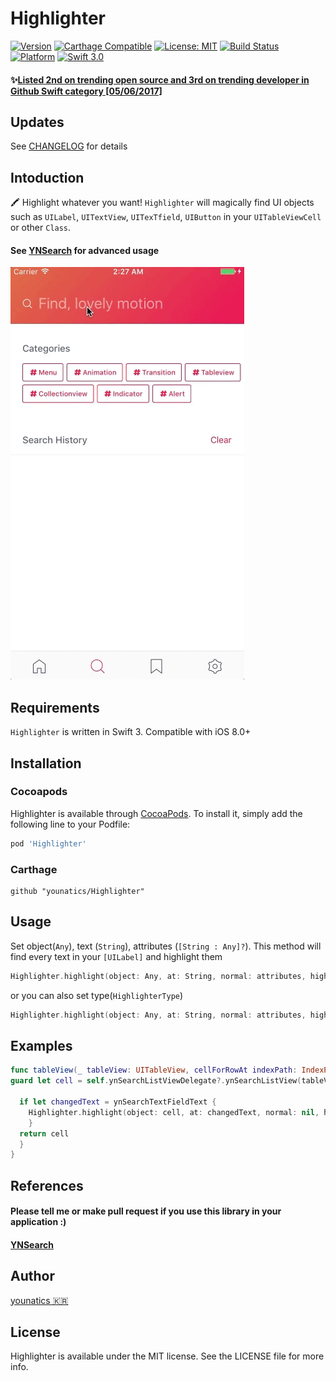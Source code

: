 # Highlighter
[![Version](https://img.shields.io/cocoapods/v/Highlighter.svg?style=flat)](http://cocoapods.org/pods/Highlighter)
[![Carthage Compatible](https://img.shields.io/badge/Carthage-compatible-4BC51D.svg?style=flat)](https://github.com/Carthage/Carthage)
[![License: MIT](https://img.shields.io/badge/license-MIT-blue.svg?style=flat)](https://github.com/younatics/Highlighter/blob/master/LICENSE)
[![Build Status](https://travis-ci.org/younatics/Highlighter.svg?branch=master)](https://travis-ci.org/younatics/Highlighter)
[![Platform](https://img.shields.io/cocoapods/p/Highlighter.svg?style=flat)](http://cocoapods.org/pods/Highlighter)
[![Swift 3.0](https://img.shields.io/badge/Swift-3.0-orange.svg?style=flat)](https://developer.apple.com/swift/)

#### ✨[Listed 2nd on trending open source and 3rd on trending developer in Github Swift category [05/06/2017]](https://github.com/younatics/Highlighter/blob/master/Images/2nd.png)

## Updates
See [CHANGELOG](https://github.com/younatics/Highlighter/blob/master/CHANGELOG.md) for details

## Intoduction
🖍 Highlight whatever you want! `Highlighter` will magically find UI objects such as `UILabel`, `UITextView`, `UITexTfield`, `UIButton` in your `UITableViewCell` or other `Class`.
#### See [YNSearch](https://github.com/younatics/YNSearch) for advanced usage

![demo](Images/Highlighter.gif)

## Requirements

`Highlighter` is written in Swift 3. Compatible with iOS 8.0+

## Installation

### Cocoapods

Highlighter is available through [CocoaPods](http://cocoapods.org). To install
it, simply add the following line to your Podfile:

```ruby
pod 'Highlighter'
```
### Carthage
```
github "younatics/Highlighter"
```

## Usage
Set object(`Any`), text (`String`), attributes (`[String : Any]?`). This method will find every text in your `[UILabel]` and highlight them
```swift
Highlighter.highlight(object: Any, at: String, normal: attributes, highlight: attributes)
```

or you can also set type(`HighlighterType`)
```swift
Highlighter.highlight(object: Any, at: String, normal: attributes, highlight: attrib, type: HighlighterType)
```

## Examples
```swift
func tableView(_ tableView: UITableView, cellForRowAt indexPath: IndexPath) -> UITableViewCell {
guard let cell = self.ynSearchListViewDelegate?.ynSearchListView(tableView, cellForRowAt: indexPath) as? SearchViewCell else { return UITableViewCell() }
            
  if let changedText = ynSearchTextFieldText {
    Highlighter.highlight(object: cell, at: changedText, normal: nil, highlight: [NSBackgroundColorAttributeName: UIColor.yellow])
    }
  return cell
  }
}
```

## References
#### Please tell me or make pull request if you use this library in your application :) 
#### [YNSearch](https://github.com/younatics/YNSearch)

## Author
[younatics 🇰🇷](http://younatics.github.io)

## License
Highlighter is available under the MIT license. See the LICENSE file for more info.
